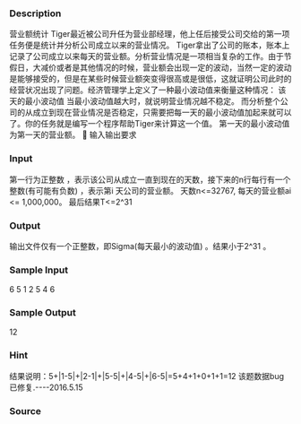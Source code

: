 
### Description
营业额统计 Tiger最近被公司升任为营业部经理，他上任后接受公司交给的第一项任务便是统计并分析公司成立以来的营业情况。 Tiger拿出了公司的账本，账本上记录了公司成立以来每天的营业额。分析营业情况是一项相当复杂的工作。由于节假日，大减价或者是其他情况的时候，营业额会出现一定的波动，当然一定的波动是能够接受的，但是在某些时候营业额突变得很高或是很低，这就证明公司此时的经营状况出现了问题。经济管理学上定义了一种最小波动值来衡量这种情况： 该天的最小波动值  当最小波动值越大时，就说明营业情况越不稳定。 而分析整个公司的从成立到现在营业情况是否稳定，只需要把每一天的最小波动值加起来就可以了。你的任务就是编写一个程序帮助Tiger来计算这一个值。 第一天的最小波动值为第一天的营业额。 	输入输出要求
### Input
第一行为正整数 ，表示该公司从成立一直到现在的天数，接下来的n行每行有一个整数(有可能有负数) ，表示第i
天公司的营业额。
天数n<=32767,
每天的营业额ai <= 1,000,000。
最后结果T<=2^31

### Output
输出文件仅有一个正整数，即Sigma(每天最小的波动值) 。结果小于2^31 。
### Sample Input
6
5
1
2
5
4
6	
### Sample Output
12

### Hint
结果说明：5+|1-5|+|2-1|+|5-5|+|4-5|+|6-5|=5+4+1+0+1+1=12
该题数据bug已修复.----2016.5.15
### Source
